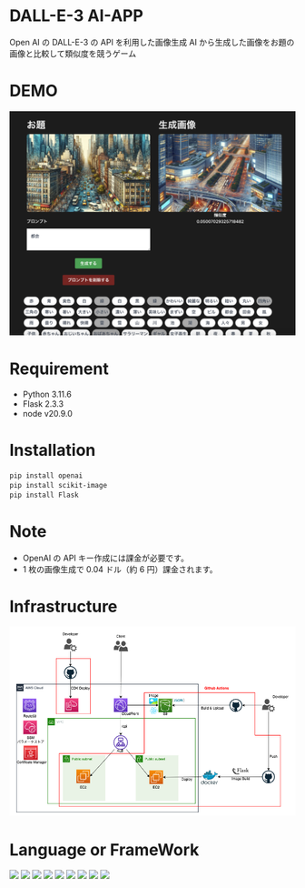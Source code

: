 # DALL-E-3 AI-APP

Open AI の DALL-E-3 の API を利用した画像生成 AI から生成した画像をお題の画像と比較して類似度を競うゲーム

# DEMO

<img src="images/demo.png">

# Requirement

- Python 3.11.6
- Flask 2.3.3
- node v20.9.0

# Installation

```bash
pip install openai
pip install scikit-image
pip install Flask
```

# Note

- OpenAI の API キー作成には課金が必要です。
- 1 枚の画像生成で 0.04 ドル（約 6 円）課金されます。

# Infrastructure

<img src="images/ai-app.png">
<br>

# Language or FrameWork

<img src="https://img.shields.io/badge/-TypeScript-111111.svg?logo=typescript&style=#3178C6&logoColor=#3178C6" height="30px">

<img src="https://img.shields.io/badge/-React-111111.svg?logo=react&style=#3178C6&logoColor=#3178C6" height="30px">

<img src="https://img.shields.io/badge/-Tailwind CSS-111111.svg?logo=tailwindcss&style=#3178C6&logoColor=#3178C6" height="30px">

<img src="https://img.shields.io/badge/-Python-111111.svg?logo=python&style=#3178C6&logoColor=#3178C6" height="30px">

<img src="https://img.shields.io/badge/-Flask-111111.svg?logo=flask&style=plastic" height="30px">

<img src="https://img.shields.io/badge/-Amazon AWS-111111.svg?logo=amazonaws&style=#412991&logoColor=#412991" height="30px">

<img src="https://img.shields.io/badge/-Docker-111111.svg?logo=docker&style=plastic" height="30px">

<img src="https://img.shields.io/badge/-Github Actions-111111.svg?logo=githubactions&style=#3178C6&logoColor=#3178C6" height="30px">

<img src="https://img.shields.io/badge/-OpenAI-111111.svg?logo=OpenAI&style=#412991&logoColor=#412991" height="30px">
